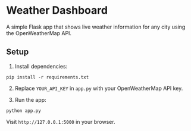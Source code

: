 # Weather Dashboard

A simple Flask app that shows live weather information for any city using the OpenWeatherMap API.

## Setup

1. Install dependencies:
```
pip install -r requirements.txt
```

2. Replace `YOUR_API_KEY` in `app.py` with your OpenWeatherMap API key.

3. Run the app:
```
python app.py
```

Visit `http://127.0.0.1:5000` in your browser.
